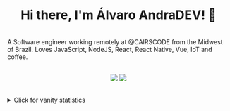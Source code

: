 
<h1 align="center">Hi there, I'm Álvaro AndraDEV! 👋</h2>
<br />
A Software engineer working remotely at @CAIRSCODE from the Midwest of Brazil. Loves JavaScript, NodeJS, React, React Native, Vue, IoT and coffee.

<br />
<br />
<p align="center">
  <a href="https://www.linkedin.com/in/alvarobrasilia/"><img src="https://img.shields.io/static/v1?label=LinkedIn&message=alvarobrasilia&color=blue&logo=linkedin&style=flat-square&logoColor=white" /></a>
  <a href="mailto:alvaro.brasilia8@gmail.com"><img src="https://img.shields.io/static/v1?label=Gmail&message=alvaro.brasilia@gmail.com&color=red&logo=gmail&style=flat-square&logoColor=white" /></a>
</p>

<br />
<details>
<summary>Click for vanity statistics</summary>
<br />


![Metrics](https://metrics.lecoq.io/alvarobrasilia?template=classic&wakatime=1&followup=1&languages=1&isocalendar=1&introduction=1&activity=1&achievements=1&discussions=1&isocalendar.duration=half-year&languages.limit=8&languages.sections=most-used&languages.colors=github&languages.threshold=0%25&languages.indepth=false&languages.categories=markup%2C%20programming&languages.recent.categories=markup%2C%20programming&languages.recent.load=300&languages.recent.days=14&introduction.title=true&followup.sections=repositories&activity.limit=5&activity.load=300&activity.days=14&activity.filter=all&activity.visibility=all&activity.timestamps=false&achievements.threshold=C&achievements.secrets=true&achievements.display=compact&achievements.limit=0&wakatime.days=7&wakatime.sections=time%2C%20projects%2C%20projects-graphs%2C%20languages%2C%20languages-graphs%2C%20editors%2C%20os&wakatime.limit=5&wakatime.url=https%3A%2F%2Fwakatime.com&wakatime.user=current&config.timezone=America%2FSao_Paulo)

<p align="left">
  <a href="https://github.com/AlvaroBrasilia">
    <img height="150em" src="https://github-readme-stats.vercel.app/api/?username=AlvaroBrasilia&count_private=true&show_icons=true"/>
    <img height="150em" src="https://github-readme-stats.vercel.app/api/top-langs/?username=AlvaroBrasilia&layout=compact&langs_count=16"/>
  </a>
</p>

[![wakatime](https://wakatime.com/badge/user/2a9b9ff0-b15c-4c4a-b4c1-297c068c0880.svg)](https://wakatime.com/@2a9b9ff0-b15c-4c4a-b4c1-297c068c0880)

[![AlvaroBrasilia's wakatime stats](https://github-readme-stats.vercel.app/api/wakatime?username=AlvaroBrasilia&layout=compact)](https://wakatime.com/@AlvaroBrasilia)

![Github Contributions](https://github-readme-streak-stats.herokuapp.com/?user=AlvaroBrasilia)

![Profile Views](http://estruyf-github.azurewebsites.net/api/VisitorHit?user=AlvaroBrasilia&repo=AlvaroBrasilia&countColorcountColor)

</details>


